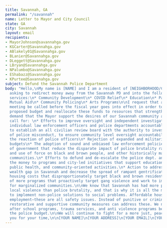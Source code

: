```yaml
---
title: Savannah, GA
permalink: "/savannah"
name: Letter to Mayor and City Council
state: GA
city: Savannah
layout: email
recipients:
- MayorJohnson@savannahga.gov
- KGCarter@Savannahga.gov
- ABlakely01@Savannahga.gov
- BLanier@Savannahga.gov
- DLeggett@Savannahga.gov
- LBryan@Savannahga.gov
- NPalumbo@Savannahga.gov
- EShabazz@Savannahga.gov
- KPurtee@Savannahga.gov
subject: Defund the Savannah Police Department
body: "Hello,\nMy name is [NAME] and I am a resident of [NEIGHBORHOOD/CITY]. I am
  asking to redirect money away from the Savannah PD and into the following social
  services:\n* Community Development\n* COVID Relief\n* Education\n* Parks & Recreation\n*
  Mutual Aid\n* Community Policing\n* Arts Programs\n\nI request that an emergency
  meeting be called before the fiscal year goes into effect in order to deny the mayor's
  proposed budget and reallocate these funds to resources that strengthen our community.\n\nI
  demand that the Mayor support the desires of our Savannah community and hear our
  call for: \n* Efforts to improve oversight and independent investigations to hold
  individual law enforcement officers and police departments accountable\n* Efforts
  to establish an all civilian review board with the authority to investigate incidents
  of police misconduct, to ensure community level oversight accountability and discipline
  the reaction of police officers\n* Rejection of expanded and militarized police
  budgets\n* The adoption of sound and unbiased law enforcement policies at all levels
  of government that reduce the disparate impact of police brutality racial profiling
  and use of force on black and brown people, and other historically marginalized
  communities.\n* Efforts to defund and de-escalate the police dept. and reallocate
  the money to programs and city-led initiatives that support education, rehabilitation,
  public health, and community-oriented activities.\n* Action to address the racial
  wealth gap in Savannah and decrease the spread of rampant gentrification and rising
  housing costs that disproportionately target black and brown residents.\n* Creation
  of more programs that proactively target gang violence and work to improve the resources
  for marginalized communities.\n\nWe know that Savannah has had more problems with
  local violence than police brutality, and that is why it is all the more important
  to implement non-police solutions to social problems. Affordable housing, healthcare,
  employment–these are all safety issues. Instead of punitive or criminal punishment,
  restorative and supportive community measures can address these. We need more counselors,
  after school programs, trauma services, and anti violence programs before we increase
  the police budget.\n\nWe will continue to fight for a more just, peaceful Savannah.\n\n\nThank
  you for your time,\n\n[YOUR NAME]\n[YOUR ADDRESS]\n[YOUR EMAIL]\n[YOUR PHONE NUMBER]\n"
---
```


